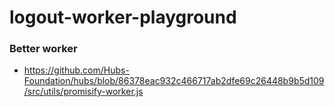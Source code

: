 logout-worker-playground
========================
### Better worker
- https://github.com/Hubs-Foundation/hubs/blob/86378eac932c466717ab2dfe69c26448b9b5d109/src/utils/promisify-worker.js
